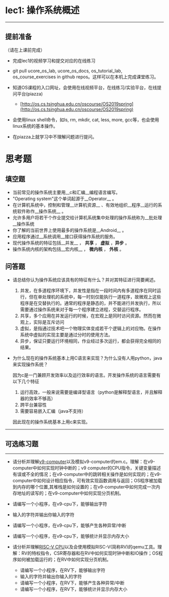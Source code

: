 # lec1: 操作系统概述

---

## **提前准备**

（请在上课前完成）

* 完成lec1的视频学习和提交对应的在线练习
* git pull ucore\_os\_lab, ucore\_os\_docs, os\_tutorial\_lab, os\_course\_exercises in github repos。这样可以在本机上完成课堂练习。
* 知道OS课程的入口网址，会使用在线视频平台，在线练习/实验平台，在线提问平台\(piazza\)
  * [http://os.cs.tsinghua.edu.cn/oscourse/OS2019spring](http://os.cs.tsinghua.edu.cn/oscourse/OS2019spring)


* 会使用linux shell命令，如ls, rm, mkdir, cat, less, more, gcc等，也会使用linux系统的基本操作。
* 在piazza上就学习中不理解问题进行提问。



# 思考题

## 填空题

* 当前常见的操作系统主要用__c和汇编__编程语言编写。
* "Operating system"这个单词起源于__Operator__ 。
* 在计算机系统中，控制和管理__计算机资源__ 、有效地组织__程序__运行的系统软件称作__操作系统__ 。
* 允许多用户将若干个作业提交给计算机系统集中处理的操作系统称为__批处理__操作系统
* 你了解的当前世界上使用最多的操作系统是__Android__ 。
* 应用程序通过__系统调用__接口获得操作系统的服务。
* 现代操作系统的特征包括__并发__ ， __共享__ ， __虚拟__ ，__异步__ 。
* 操作系统内核的架构包括__宏内核__ ， __微内核__ ， __外核__ 。

## 问答题

- 请总结你认为操作系统应该具有的特征有什么？并对其特征进行简要阐述。
  1. 并发，在多道程序环境下，并发性是指在一段时间内有多道程序在同时运行，但在单处理机的系统中，每一时刻仅能执行一道程序，故微观上这些程序是在交替执行的。通常的程序是静态的，并不能进行并发执行，所以需要通过操作系统来对于每一个程序建立进程，交替运行程序。
  2. 共享，多个应用在并发运行的时候，在宏观上是同时访问资源。然而在微观上，实际是互斥访问
  3. 虚拟，是指通过技术吧一个物理实体变成若干个逻辑上的对应物。在操作系统中虚拟的实现主要是通过分时的使用方法。
  4. 异步，保证只要运行环境相同，作业经过多次运行，都会获得完全相同的结果。


- 为什么现在的操作系统基本上用C语言来实现？为什么没有人用python，java来实现操作系统？

  因为c是一门兼顾开发效率以及运行效率的语言。开发操作系统的语言需要有以下几个特征

  1. 运行高效，一般来说需要是编译型语言（python是解释型语言，并且解释器的效率不够高）
  2. 跨平台兼容性
  3. 需要容易嵌入汇编（java不支持）

  因此现在的操作系统基本上用c来实现。

---

## 可选练习题

---

- 请分析并理解[v9\-computer](https://github.com/chyyuu/os_tutorial_lab/blob/master/v9_computer/docs/v9_computer.md)以及模拟v9\-computer的em.c。理解：在v9\-computer中如何实现时钟中断的；v9 computer的CPU指令，关键变量描述有误或不全的情况；在v9\-computer中的跳转相关操作是如何实现的；在v9\-computer中如何设计相应指令，可有效实现函数调用与返回；OS程序被加载到内存的哪个位置,其堆栈是如何设置的；在v9\-computer中如何完成一次内存地址的读写的；在v9\-computer中如何实现分页机制。


- 请编写一个小程序，在v9-cpu下，能够输出字符


- 输入的字符并输出你输入的字符


- 请编写一个小程序，在v9-cpu下，能够产生各种异常/中断


- 请编写一个小程序，在v9-cpu下，能够统计并显示内存大小



- 请分析并理解[RISC-V CPU](http://www.riscvbook.com/chinese/)以及会使用模拟RISC\-V(简称RV)的qemu工具。理解：RV的特权指令，CSR寄存器和在RV中如何实现时钟中断和IO操作；OS程序如何被加载运行的；在RV中如何实现分页机制。
  - 请编写一个小程序，在RV下，能够输出字符
  - 输入的字符并输出你输入的字符
  - 请编写一个小程序，在RV下，能够产生各种异常/中断
  - 请编写一个小程序，在RV下，能够统计并显示内存大小

